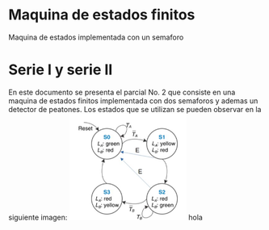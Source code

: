 # Maquina de estados finitos
 Maquina de estados implementada con un semaforo
# Serie I y serie II
En este documento se presenta el parcial No. 2 que consiste en una maquina de estados finitos implementada con dos semaforos y ademas un detector de peatones.
Los estados que se utilizan se pueden observar en la siguiente imagen:
![alt text](image.png)
hola